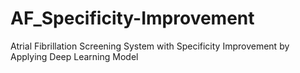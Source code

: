 # AF_Specificity-Improvement
Atrial Fibrillation Screening System with Specificity Improvement by Applying Deep Learning Model
